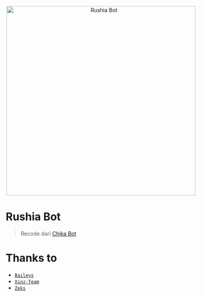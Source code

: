 <p align="center">
<img src="https://i.ibb.co/NTNTj7C/Exq-XDOZUUAQRic-N.jpg" alt="Rushia Bot" width="500"/>


# Rushia Bot
> Recode dari [Chika Bot](https://github.com/rashidsiregar28/chika-bot)


# Thanks to
* [`Baileys`](https://github.com/adiwajshing/Baileys)
* [`Xinz-Team`](https://github.com/Xinz-Team)
* [`Zeks`](https://github.com/justpiple)